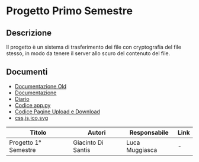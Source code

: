 # Progetto Primo Semestre

## Descrizione
Il progetto è un sistema di trasferimento dei file con cryptografia del file stesso,
in modo da tenere il server allo scuro del contenuto del file.

## Documenti
- [Documentazione Old](Documenti/DocumentazioneCompleta.md)
- [Documentazione](Documenti/DocumentazioneGiacintoDiSantis.pdf)
- [Diario](Documenti/Diari)
- [Codice app.py](Documenti/app.py)
- [Codice Pagine Upload e Download](Documenti/template)
- [css,js,ico,svg](Documenti/static)



| Titolo | Autori | Responsabile | Link |
| ------ | ------ | ------------ | ---- |
| Progetto 1° Semestre | Giacinto Di Santis | Luca Muggiasca | - |
